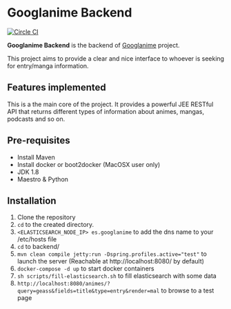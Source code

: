 # Googlanime Backend
[![Circle CI](https://circleci.com/gh/v4lproik/googlanime/tree/master.svg?style=shield)](https://circleci.com/gh/v4lproik/googlanime/tree/master)

**Googlanime Backend** is the backend of [Googlanime](https://github.com/v4lproik/googlanime/) project.

This project aims to provide a clear and nice interface to whoever is seeking for entry/manga information.

## Features implemented

This is a the main core of the project. It provides a powerful JEE RESTful API that returns different types of information about animes, mangas, podcasts and so on.

## Pre-requisites

- Install Maven 
- Install docker or boot2docker (MacOSX user only)
- JDK 1.8
- Maestro & Python

## Installation

1. Clone the repository
2. `cd` to the created directory.
3. `<ELASTICSEARCH_NODE_IP> es.googlanime` to add the dns name to your /etc/hosts file 
4. `cd` to backend/
5. `mvn clean compile jetty:run -Dspring.profiles.active="test"` to launch the server (Reachable at http://localhost:8080/ by default)
6. `docker-compose -d up` to start docker containers
6. `sh scripts/fill-elasticsearch.sh` to fill elasticsearch with some data
7. `http://localhost:8080/animes/?query=geass&fields=title&type=entry&render=mal` to browse to a test page